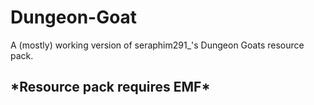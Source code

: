 # Dungeon-Goat
A (mostly) working version of  seraphim291_'s Dungeon Goats resource pack.

<h2>*Resource pack requires EMF*</h2>
